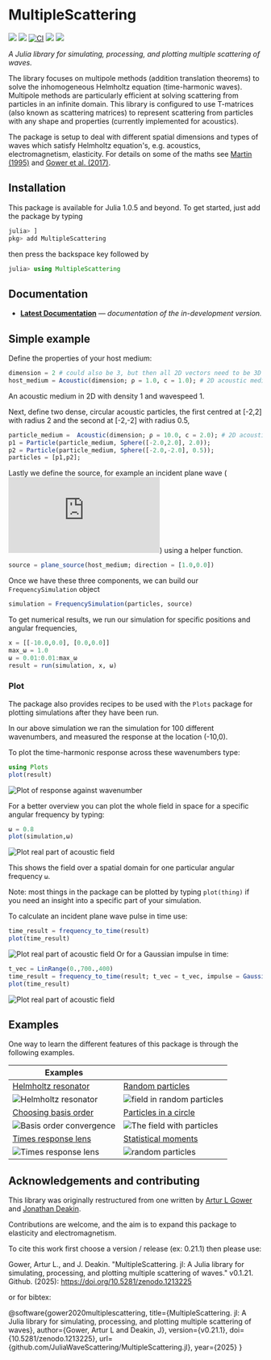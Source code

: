 # MultipleScattering

<!-- [![][docs-stable-img]][docs-stable-url]  -->
[![][docs-dev-img]][docs-dev-url] [![][doi-img]][doi-url] [![CI][ci-img]][ci-url] [![][codecov-img]][codecov-url] [![][coveralls-img]][coveralls-url]

*A Julia library for simulating, processing, and plotting multiple scattering of waves.*

The library focuses on multipole methods (addition translation theorems) to solve the inhomogeneous Helmholtz equation
(time-harmonic waves). Multipole methods are particularly efficient at solving scattering from particles in an infinite domain. This library is configured to use T-matrices (also known as scattering matrices) to represent scattering from particles with any shape and properties (currently implemented for acoustics).

The package is setup to deal with different spatial dimensions and types of waves which satisfy Helmholtz equation's, e.g. acoustics, electromagnetism, elasticity. For details on some of the maths see [Martin (1995)](https://pdfs.semanticscholar.org/8bd3/38ec62affc5c89592a9d6d13f1ee6a7d7e53.pdf) and [Gower et al. (2017)](https://arxiv.org/abs/1712.05427).

<!-- If you are here to learn about
[Near Surface Backscattering](example/near_surface_backscattering), then [click here](example/near_surface_backscattering) to see an example. For details on the maths see [Gower et al. (2018)](https://arxiv.org/abs/1801.05490). To see how to take the [moments](example/moments) of the backscattering [click here](example/moments). -->

## Installation
This package is available for Julia 1.0.5 and beyond. To get started, just add the package by typing
```julia
julia> ]
pkg> add MultipleScattering
```
then press the backspace key followed by
```julia
julia> using MultipleScattering
```
## Documentation

- [**Latest Documentation**][docs-dev-url] &mdash; *documentation of the in-development version.*

## Simple example
Define the properties of your host medium:
```julia
dimension = 2 # could also be 3, but then all 2D vectors need to be 3D vectors
host_medium = Acoustic(dimension; ρ = 1.0, c = 1.0); # 2D acoustic medium with density ρ = 1.0 and soundspeed c = 1.0
```
An acoustic medium in 2D with density 1 and wavespeed 1.

Next, define two dense, circular acoustic particles, the first centred at [-2,2] with radius 2 and the second at [-2,-2] with radius 0.5,
```julia
particle_medium =  Acoustic(dimension; ρ = 10.0, c = 2.0); # 2D acoustic particle with density ρ = 10.0 and soundspeed c = 2.0
p1 = Particle(particle_medium, Sphere([-2.0,2.0], 2.0));
p2 = Particle(particle_medium, Sphere([-2.0,-2.0], 0.5));
particles = [p1,p2];
```

Lastly we define the source, for example an incident plane wave (![incident plane wave](https://latex.codecogs.com/gif.latex?%5Cdpi%7B120%7D%20e%5E%7Bi%20%28k%20x%20-%20%5Comega%20t%29%7D)) using a helper function.
```julia
source = plane_source(host_medium; direction = [1.0,0.0])
```

Once we have these three components, we can build our `FrequencySimulation` object
```julia
simulation = FrequencySimulation(particles, source)
```

To get numerical results, we run our simulation for specific positions and angular frequencies,
```julia
x = [[-10.0,0.0], [0.0,0.0]]
max_ω = 1.0
ω = 0.01:0.01:max_ω
result = run(simulation, x, ω)
```

### Plot
The package also provides recipes to be used with the `Plots` package for plotting simulations after they have been run.

In our above simulation we ran the simulation for 100 different wavenumbers, and measured the response at the location (-10,0).

To plot the time-harmonic response across these wavenumbers type:
```julia
using Plots
plot(result)
```
![Plot of response against wavenumber](docs/src/example/intro/plot_result.png)

For a better overview you can plot the whole field in space for a specific angular frequency by typing:
```julia
ω = 0.8
plot(simulation,ω)
```
![Plot real part of acoustic field](docs/src/example/intro/plot_field.png)

This shows the field over a spatial domain for one particular angular frequency `ω`.

Note: most things in the package can be plotted by typing `plot(thing)` if you need an insight into a specific part of your simulation.

To calculate an incident plane wave pulse in time use:
```julia
time_result = frequency_to_time(result)
plot(time_result)
```
![Plot real part of acoustic field](docs/src/example/intro/plot_time_result.png)
Or for a Gaussian impulse in time:
```julia
t_vec = LinRange(0.,700.,400)
time_result = frequency_to_time(result; t_vec = t_vec, impulse = GaussianImpulse(max_ω))
plot(time_result)
```
![Plot real part of acoustic field](docs/src/example/intro/plot_gauss_result.png)

## Examples
One way to learn the different features of this package is through the following examples.

<!-- For all examples see [here](docs/src/example/README.md). -->

| Examples     |  |
| ----------- | ----------- |
| [Helmholtz resonator](docs/src/example/helmholtz-resonator/resonator.md)   |   [Random particles](docs/src/example/random_particles/README.md)  |
| ![Helmholtz resonator](docs/src/example/helmholtz-resonator/plot_2.png)    |  ![field in random particles](docs/src/example/random_particles/plot_field.png)   |
| [Choosing basis order](docs/src/example/hankel_convergence/README.md)   | [Particles in a circle](docs/src/example/particles_in_circle/README.md)  |
| ![Basis order convergence](docs/src/example/hankel_convergence/plot_hankel_convergence.png)   | ![The field with particles](docs/src/example/particles_in_circle/plot_field.png)  |
| [Times response lens](https://juliawavescattering.github.io/MultipleScattering.jl/dev/manual/time_response/#lens_example)   | [Statistical moments](docs/src/example/moments/README.md)   |
| ![Times response lens](docs/src/assets/lens-particles.png)   | ![random particles](docs/src/example/moments/plot_moments.png)  |




## Acknowledgements and contributing
This library was originally restructured from one written by
[Artur L Gower](https://arturgower.github.io/) and
[Jonathan Deakin](http://jonathan.thedeakin.net).

Contributions are welcome, and the aim is to expand this package to elasticity and electromagnetism.

To cite this work first choose a version / release (ex: 0.21.1) then please use:

Gower, Artur L., and J. Deakin. "MultipleScattering. jl: A Julia library for simulating, processing, and plotting multiple scattering of waves."  v0.1.21. Github. (2025): https://doi.org/10.5281/zenodo.1213225

or for bibtex:

@software{gower2020multiplescattering,
  title={MultipleScattering. jl: A Julia library for simulating, processing, and plotting multiple scattering of waves},
  author={Gower, Artur L and Deakin, J},
  version={v0.21.1},
  doi={10.5281/zenodo.1213225},
  url={github.com/JuliaWaveScattering/MultipleScattering.jl},
  year={2025}
}

[docs-dev-img]: https://img.shields.io/badge/docs-dev-blue.svg
[docs-dev-url]: https://JuliaWaveScattering.github.io/MultipleScattering.jl/dev

[docs-stable-img]: https://img.shields.io/badge/docs-stable-blue.svg
[docs-stable-url]: https://JuliaWaveScattering.github.io/MultipleScattering.jl/stable

[doi-img]: https://zenodo.org/badge/96763392.svg
[doi-url]: https://zenodo.org/badge/latestdoi/96763392

[ci-img]: https://github.com/JuliaWaveScattering/MultipleScattering.jl/actions/workflows/ci.yml/badge.svg
[ci-url]: https://github.com/JuliaWaveScattering/MultipleScattering.jl/actions/workflows/ci.yml

[codecov-img]: http://codecov.io/github/JuliaWaveScattering/MultipleScattering.jl/coverage.svg?branch=master
[codecov-url]: http://codecov.io/github/JuliaWaveScattering/MultipleScattering.jl?branch=master

[coveralls-img]: https://coveralls.io/repos/github/JuliaWaveScattering/MultipleScattering.jl/badge.svg?branch=master
[coveralls-url]: https://coveralls.io/github/JuliaWaveScattering/MultipleScattering.jl?branch=master

[issues-url]: https://github.com/JuliaWaveScattering/MultipleScattering.jl/issues

